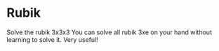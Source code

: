 # Rubik
Solve the rubik 3x3x3
You can solve all rubik 3xe on your hand without learning to solve it. 
Very useful! 

